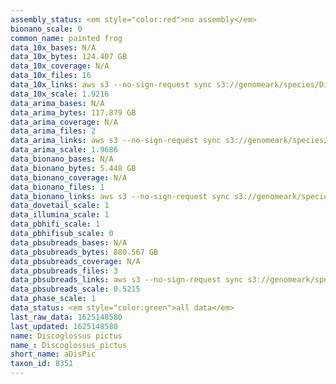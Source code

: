 ```yaml
---
assembly_status: <em style="color:red">no assembly</em>
bionano_scale: 0
common_name: painted frog
data_10x_bases: N/A
data_10x_bytes: 124.407 GB
data_10x_coverage: N/A
data_10x_files: 16
data_10x_links: aws s3 --no-sign-request sync s3://genomeark/species/Discoglossus_pictus/aDisPic1/genomic_data/10x/ .<br>
data_10x_scale: 1.9216
data_arima_bases: N/A
data_arima_bytes: 117.879 GB
data_arima_coverage: N/A
data_arima_files: 2
data_arima_links: aws s3 --no-sign-request sync s3://genomeark/species/Discoglossus_pictus/aDisPic1/genomic_data/arima/ .<br>
data_arima_scale: 1.9686
data_bionano_bases: N/A
data_bionano_bytes: 5.448 GB
data_bionano_coverage: N/A
data_bionano_files: 1
data_bionano_links: aws s3 --no-sign-request sync s3://genomeark/species/Discoglossus_pictus/aDisPic1/genomic_data/bionano/ .<br>
data_dovetail_scale: 1
data_illumina_scale: 1
data_pbhifi_scale: 1
data_pbhifisub_scale: 0
data_pbsubreads_bases: N/A
data_pbsubreads_bytes: 880.567 GB
data_pbsubreads_coverage: N/A
data_pbsubreads_files: 3
data_pbsubreads_links: aws s3 --no-sign-request sync s3://genomeark/species/Discoglossus_pictus/aDisPic1/genomic_data/pacbio/ . --exclude "*ccs*bam*"<br>
data_pbsubreads_scale: 0.5215
data_phase_scale: 1
data_status: <em style="color:green">all data</em>
last_raw_data: 1625148580
last_updated: 1625148580
name: Discoglossus pictus
name_: Discoglossus_pictus
short_name: aDisPic
taxon_id: 8351
---
```


